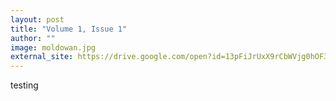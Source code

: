 ```yaml
---
layout: post
title: "Volume 1, Issue 1"
author: ""
image: moldowan.jpg
external_site: https://drive.google.com/open?id=13pFiJrUxX9rCbWVjg0hOF3ffJeiWCZ4g
---
```


testing
